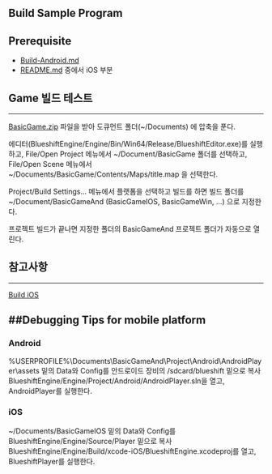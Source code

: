 ﻿Build Sample Program
--------------------

## Prerequisite

  * [Build-Android.md](Build-Android.md)
  * [README.md](README.md) 중에서 iOS 부분

## Game 빌드 테스트
-------------------
[BasicGame.zip](https://github.com/PolygonTek/BlueshiftDocument/raw/master/BasicGame.zip) 파일을 받아 
도큐먼트 폴더(~/Documents) 에 압축을 푼다.

에디터(BlueshiftEngine/Engine/Bin/Win64/Release/BlueshiftEditor.exe)를 실행하고,
File/Open Project 메뉴에서 ~/Document/BasicGame 폴더를 선택하고,
File/Open Scene 메뉴에서 ~/Documents/BasicGame/Contents/Maps/title.map 을 선택한다.

Project/Build Settings... 메뉴에서 플랫폼을 선택하고 빌드를 하면 빌드 폴더를
~/Document/BasicGameAnd (BasicGameIOS, BasicGameWin, ...) 으로 지정한다.

프로젝트 빌드가 끝나면 지정한 폴더의 BasicGameAnd 프로젝트 폴더가 자동으로 열린다.


## 참고사항
___________

[Build iOS](https://github.com/PolygonTek/BlueshiftDocument/blob/master/Build%20iOS.pdf)


##Debugging Tips for mobile platform
------------------------------------

### Android

%USERPROFILE%\Documents\BasicGameAnd\Project\Android\AndroidPlayer\assets 밑의 Data와 Config를
안드로이드 장비의 /sdcard/blueshift 밑으로 복사
BlueshiftEngine/Engine/Project/Android/AndroidPlayer.sln을 열고, AndroidPlayer를 실행한다.

### iOS

~/Documents/BasicGameIOS 밑의 Data와 Config를 BlueshiftEngine/Engine/Source/Player 밑으로 복사
BlueshiftEngine/Engine/Build/xcode-iOS/BlueshiftEngine.xcodeproj를 열고, BlueshiftPlayer를 실행한다.

